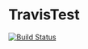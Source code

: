 TravisTest
==========

[![Build Status](https://secure.travis-ci.org/EricHogue/TravisTest.png)](http://travis-ci.org/EricHogue/TravisTest)
